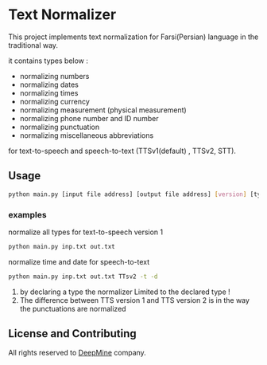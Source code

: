 # Text Normalizer

This project implements text normalization for Farsi(Persian) language in the traditional way.  

  
it contains types below :
* normalizing numbers 
* normalizing dates
* normalizing times
* normalizing currency
* normalizing measurement (physical measurement)
* normalizing phone number and ID number
* normalizing punctuation
* normalizing miscellaneous abbreviations

for text-to-speech and speech-to-text (TTSv1(default) , TTSv2, STT).

## Usage  

```bash
python main.py [input file address] [output file address] [version] [type1, type2, ....]
```
### examples
normalize all types for text-to-speech version 1
```bash
python main.py inp.txt out.txt 
```
normalize time and date for speech-to-text
```bash       
python main.py inp.txt out.txt TTsv2 -t -d
```
  
1. by declaring a type the normalizer Limited to the declared type !  
2. The difference between TTS version 1 and TTS version 2 is in the way the punctuations are normalized
## License and Contributing
All rights reserved to [DeepMine](http://deepmine.ir/) company.
